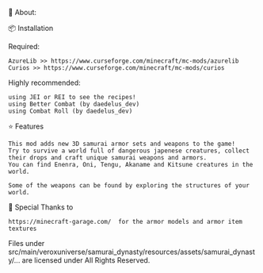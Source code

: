 📖 About:

📦 Installation

Required:

	AzureLib >> https://www.curseforge.com/minecraft/mc-mods/azurelib
 	Curios >> https://www.curseforge.com/minecraft/mc-mods/curios

Highly recommended:

	using JEI or REI to see the recipes!
	using Better Combat (by daedelus_dev)
	using Combat Roll (by daedelus_dev)


⭐️ Features

	This mod adds new 3D samurai armor sets and weapons to the game!
	Try to survive a world full of dangerous japenese creatures, collect their drops and craft unique samurai weapons and armors.
	You can find Enenra, Oni, Tengu, Akaname and Kitsune creatures in the world.

	Some of the weapons can be found by exploring the structures of your world.



🎨 Special Thanks to

	https://minecraft-garage.com/  for the armor models and armor item textures


Files under src/main/veroxuniverse/samurai_dynasty/resources/assets/samurai_dynasty/... are licensed under All Rights Reserved.
